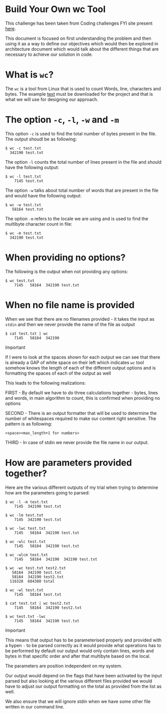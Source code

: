 # Build Your Own wc Tool

This challenge has been taken from Coding challenges FYI site present 
[here](https://codingchallenges.fyi/challenges/challenge-wc).

This document is focused on first understanding the problem and then using it as a way to define our objectives which
would then be explored in architecture document which would talk about the different things that are necessary to 
achieve our solution in code.

# What is `wc`?

The `wc` is a tool from Linux that is used to count Words, line, characters and bytes. 
The example [text](https://www.dropbox.com/scl/fi/d4zs6aoq6hr3oew2b6a9v/test.txt?rlkey=20c9d257pxd5emjjzd1gcbn03&dl=1)
must be downloaded for the project and that is what we will use for designing our approach.

# The option `-c`, `-l`, `-w` and `-m`

This option `-c` is used to find the total number of bytes present in the file. The output shoudl be as following:

```
$ wc -c test.txt
  342190 test.txt
```

The option `-l` counts the total number of lines present in the file and should have the following output:

```
$ wc -l test.txt
    7145 test.txt
```

The option `-w` talks about total number of words that are present in the file and would have the following output:

```
$ wc -w test.txt
   58164 test.txt
```

The option `-m` refers to the locale we are using and is used to find the multibyte character count in file:

```
$ wc -m test.txt
  342190 test.txt
```

# When providing no options?

The following is the output when not providing any options:

```
$ wc test.txt
    7145   58164  342190 test.txt
```

# When no file name is provided

When we see that there are no filenames provided - it takes the input as `stdin` and then we never provide the name of
the file as output

```
$ cat test.txt | wc
    7145   58164  342190
```

> [!IMPORTANT]
> If I were to look at the spaces shown for each output we can see that there is already a GAP of white space on their 
> left which indicates `wc` tool somehow knows the length of each of the different output options and is formatting the
> spaces of each of the output as well
>
> This leads to the following realizations:
> 
>   FIRST - By default we have to do three calculations together - bytes, lines and words, in main algorithm to count,
> this is confirmed when providing no options
> 
>   SECOND - There is an output formatter that will be used to determine the number of whitespaces required to make
> our content right sensitive. The pattern is as following:
> 
> ```<space><max_length+1 for numbers>```
>
>   THIRD - In case of stdin we never provide the file name in our output.
> 

# How are parameters provided together?

Here are the various different outputs of my trial when trying to determine how are the parameters going to parsed:

```
$ wc -l -m test.txt
    7145  342190 test.txt

$ wc -lm test.txt
    7145  342190 test.txt

$ wc -lwc test.txt
    7145   58164  342190 test.txt

$ wc -wlc test.txt
    7145   58164  342190 test.txt

$ wc -wlcm test.txt
    7145   58164  342190  342190 test.txt

$ wc -wc test.txt test2.txt
   58164  342190 test.txt
   58164  342190 test2.txt
  116328  684380 total

$ wc -wl test.txt 
    7145   58164 test.txt

$ cat test.txt | wc test2.txt
    7145   58164  342190 test2.txt

$ wc test.txt -lwc
    7145   58164  342190 test.txt
```

> [!IMPORTANT]
> This means that output has to be parameterised properly and provided with a hypen `-` to be parsed correctly as it 
> would provide what operations has to be performed by default our output would only contain lines, words and bytes in
> that specific order and after that multibyte based on the local.
>
> The parameters are position independent on my system.
>
> Our output would depend on the flags that have been activated by the input parsed but also looking at the various
> different files provided we would have to adjust our output formatting on the total as provided from the list as well.
>
> We also ensure that we will ignore stdin when we have some other file written in our command line.
